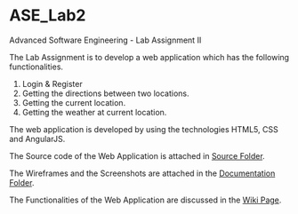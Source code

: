 # ASE_Lab2
Advanced Software Engineering - Lab Assignment II

The Lab Assignment is to develop a web application which has the following functionalities.
  1. Login & Register
  2. Getting the directions between two locations.
  3. Getting the current location.
  4. Getting the weather at current location. 

The web application is developed by using the technologies HTML5, CSS and AngularJS.

The Source code of the Web Application is attached in [Source Folder](https://github.com/BhavyaTeja/ASE_Lab2/tree/master/Source).

The Wireframes and the Screenshots are attached in the [Documentation Folder](https://github.com/BhavyaTeja/ASE_Lab2/tree/master/Documentation).

The Functionalities of the Web Application are discussed in the [Wiki Page](https://github.com/BhavyaTeja/ASE_Lab2/wiki/Lab-Assignment-2---At-a-Glance). 
